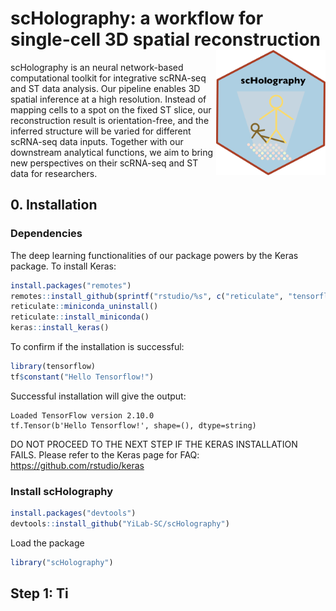 # scHolography: a workflow for single-cell 3D spatial reconstruction <a href='https://github.com/YiLab-SC/scHolography'><img src="img/HexSticker.png" align="right" height="200" /></a>


scHolography is an neural network-based computational toolkit for integrative scRNA-seq and ST data analysis. Our pipeline enables 3D spatial inference at a high resolution. Instead of mapping cells to a spot on the fixed ST slice, our reconstruction result is orientation-free, and the inferred structure will be varied for different scRNA-seq data inputs. Together with our downstream analytical functions, we aim to bring new perspectives on their scRNA-seq and ST data for researchers.

## 0. Installation
### Dependencies

The deep learning functionalities of our package powers by the Keras package. 
To install Keras:
```r
install.packages("remotes")
remotes::install_github(sprintf("rstudio/%s", c("reticulate", "tensorflow", "keras")))
reticulate::miniconda_uninstall() 
reticulate::install_miniconda()
keras::install_keras()
```

To confirm if the installation is successful:
```r
library(tensorflow)
tf$constant("Hello Tensorflow!")
```

Successful installation will give the output:
```
Loaded TensorFlow version 2.10.0
tf.Tensor(b'Hello Tensorflow!', shape=(), dtype=string)
```

DO NOT PROCEED TO THE NEXT STEP IF THE KERAS INSTALLATION FAILS. Please refer to the Keras page for FAQ: https://github.com/rstudio/keras 


### Install scHolography

```r
install.packages("devtools")
devtools::install_github("YiLab-SC/scHolography")
```
Load the package
```r
library("scHolography")
```

## Step 1: Ti
